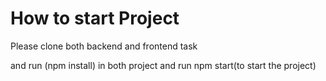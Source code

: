 # How to start Project 

Please clone both backend and frontend task

and run (npm install) in both project and run npm start(to start the project)
